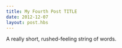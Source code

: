 ```yaml
---
title: My Fourth Post TITLE
date: 2012-12-07
layout: post.hbs
---
```


A really short, rushed-feeling string of words.

